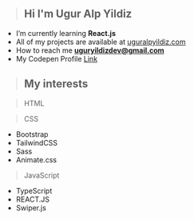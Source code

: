 > <h2 align="left">Hi I'm Ugur Alp Yildiz</h2>

- I’m currently learning **React.js**
- All of my projects are available at <a href="https://uguralpyildiz.com">uguralpyildiz.com</a>
- How to reach me **uguryildizdev@gmail.com**
- My Codepen Profile <a href="https://codepen.io/nvite8008">Link</a>

> <h2 align="left">My interests</h2>

> HTML<br>
 
> CSS
  - Bootstrap
  - TailwindCSS
  - Sass
  - Animate.css
> JavaScript
  - TypeScript
  - REACT.JS 
  - Swiper.js


